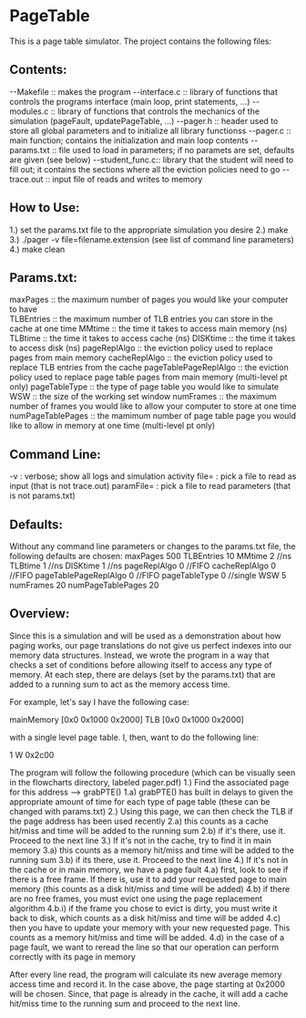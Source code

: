 PageTable
=========

This is a page table simulator. The project contains the following files:

Contents:
---------

--Makefile 		:: makes the program
--interface.c 	:: library of functions that controls the programs interface (main loop, print statements, ...)
--modules.c 	:: library of functions that controls the mechanics of the simulation (pageFault, updatePageTable, ...)
--pager.h 	 	:: header used to store all global parameters and to initialize all library functionss
--pager.c 		:: main function; contains the initialization and main loop contents
--params.txt 	:: file used to load in parameters; if no paramets are set, defaults are given (see below)
--student_func.c:: library that the student will need to fill out; it contains the sections where all the eviction policies need to go
--trace.out 	:: input file of reads and writes to memory


How to Use:
-----------

1.) set the params.txt file to the appropriate simulation you desire
2.) make
3.) ./pager -v file=filename.extension (see list of command line parameters)
4.) make clean

Params.txt:
-----------

maxPages				:: the maximum number of pages you would like your computer to have 				
TLBEntries 				:: the maximum number of TLB entries you can store in the cache at one time
MMtime 					:: the time it takes to access main memory (ns)
TLBtime					:: the time it takes to access cache (ns)
DISKtime				:: the time it takes to access disk (ns)
pageReplAlgo 			:: the eviction policy used to replace pages from main memory 
cacheReplAlgo			:: the eviction policy used to replace TLB entries from the cache
pageTablePageReplAlgo 	:: the eviction policy used to replace page table pages from main memory (multi-level pt only)
pageTableType			:: the type of page table you would like to simulate
WSW						:: the size of the working set window
numFrames				:: the maximum number of frames you would like to allow your computer to store at one time
numPageTablePages		:: the mamimum number of page table page you would like to allow in memory at one time (multi-level pt only)

Command Line:
-------------

-v 			: verbose; show all logs and simulation activity
file=		: pick a file to read as input (that is not trace.out)
paramFile=	: pick a file to read parameters (that is not params.txt)

Defaults:
---------

Without any command line parameters or changes to the params.txt file, the following defaults are chosen:
maxPages 				500
TLBEntries 				10
MMtime 					2 //ns
TLBtime					1 //ns
DISKtime				1 //ns
pageReplAlgo 			0 //FIFO
cacheReplAlgo			0 //FIFO
pageTablePageReplAlgo 	0 //FIFO
pageTableType			0 //single
WSW						5
numFrames				20
numPageTablePages		20

Overview:
---------

Since this is a simulation and will be used as a demonstration about how paging works, our page translations do not give us perfect indexes into our memory data structures. Instead, we wrote the program in a way that checks a set of conditions before allowing itself to access any type of memory. At each step, there are delays (set by the params.txt) that are added to a running sum to act as the memory access time. 

For example, let's say I have the following case:

mainMemory 	[0x0 0x1000 0x2000]
TLB 		[0x0 0x1000 0x2000]

with a single level page table. I, then, want to do the following line:

1 W 0x2c00

The program will follow the following procedure (which can be visually seen in the flowcharts directory, labeled pager.pdf)
1.) Find the associated page for this address --> grabPTE()
	1.a) grabPTE() has built in delays to given the appropriate amount of time for each type of page table (these can be changed with params.txt)
2.) Using this page, we can then check the TLB if the page address has been used recently
	2.a) this counts as a cache hit/miss and time will be added to the running sum
	2.b) if it's there, use it. Proceed to the next line
3.) If it's not in the cache, try to find it in main memory
	3.a) this counts as a memory hit/miss and time will be added to the running sum
	3.b) if its there, use it. Proceed to the next line
4.) If it's not in the cache or in main memory, we have a page fault
	4.a) first, look to see if there is a free frame. If there is, use it to add your requested page to main memory (this counts as a disk hit/miss and time will be added)
	4.b) if there are no free frames, you must evict one using the page replacement algorithm
		4.b.i) if the frame you chose to evict is dirty, you must write it back to disk, which counts as a disk hit/miss and time will be added
	4.c) then you have to update your memory with your new requested page. This counts as a memory hit/miss and time will be added. 
	4.d) in the case of a page fault, we want to reread the line so that our operation can perform correctly with its page in memory


After every line read, the program will calculate its new average memory access time and record it. In the case above, the page starting at 0x2000 will be chosen. Since, that page is already in the cache, it will add a cache hit/miss time to the running sum and proceed to the next line.